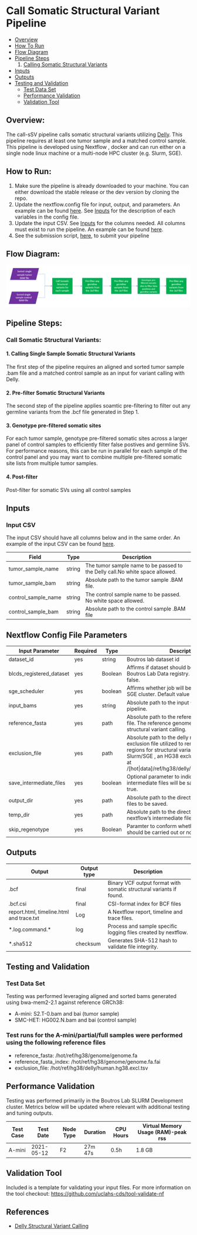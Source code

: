 # Call Somatic Structural Variant Pipeline

* [Overview](#Overview)
* [How To Run](#How-To-Run)
* [Flow Diagram](#flow-diagram)
* [Pipeline Steps](#pipeline-steps)
    1. [Calling Somatic Structural Variants](#call-somatic-structural-variants)
* [Inputs](#Inputs)
* [Outputs](#outputs)
* [Testing and Validation](#testing-and-validation)
    * [Test Data Set](#test-data-set)
    * [Performance Validation](#performance-validation)
    * [Validation Tool](#validation-tool)


## Overview:
The call-sSV pipeline calls somatic structural variants utilizing [Delly](https://github.com/dellytools/delly). This pipeline requires at least one tumor sample and a matched control sample.
This pipeline is developed using Nextflow , docker and can run either on a single node linux machine or a multi-node HPC cluster (e.g. Slurm, SGE).

## How to Run:

1.	Make sure the pipeline is already downloaded to your machine. You can either download the stable release or the dev version by cloning the repo.
2.	Update the nextflow.config file for input, output, and parameters. An example can be found [here](https://github.com/uclahs-cds/pipeline-call-sSV/blob/main/pipeline/config/nextflow.config). See [Inputs](#inputs) for the description of each variables in the config file.
3.	Update the input CSV. See [Inputs](#inputs) for the columns needed. All columns must exist to run the pipeline. An example can be found [here](https://github.com/uclahs-cds/pipeline-call-sSV/blob/a04ad31a309a4db746d726ee8ab40b2389b9a98f/pipeline/input/paired_turmor_control_samples.csv).
4.	See the submission script, [here](https://github.com/uclahs-cds/tool-submit-nf), to submit your pipeline

## Flow Diagram:

![](https://github.com/uclahs-cds/pipeline-call-sSV/blob/dev-doc-ghouse/call-sSV-workflow.PNG)

## Pipeline Steps:

### Call Somatic Structural Variants:

#### 1. Calling Single Sample Somatic Structural Variants
The first step of the pipeline requires an aligned and sorted tumor sample .bam file and a matched control sample as an input for variant calling with Delly.

#### 2. Pre-filter Somatic Structural Variants
The second step of the pipeline applies soamtic pre-filtering to filter out any germline variants from the .bcf file generated in Step 1.

#### 3. Genotype pre-filtered somatic sites
For each tumor sample, genotype pre-filtered somatic sites across a larger panel of control samples to efficiently filter false postives and germline SVs. For performance reasons, this can be run in parallel for each sample of the control panel and you may want to combine multiple pre-filtered somatic site lists from multiple tumor samples.

#### 4. Post-filter 
Post-filter for somatic SVs using all control samples

## Inputs

### Input CSV

The input CSV should have all columns below and in the same order. An example of the input CSV can be found [here](https://github.com/uclahs-cds/pipeline-call-sSV/blob/a04ad31a309a4db746d726ee8ab40b2389b9a98f/pipeline/input/paired_turmor_control_samples.csv).

| Field |	Type |	Description |
|--- | --- | --- |
|tumor_sample_name |	string |	The tumor sample name to be passed to the Delly call.No white space allowed. |
|tumor_sample_bam	| string	| Absolute path to the tumor sample .BAM file. |
|control_sample_name	| string	| The control sample name to be passed. No white space allowed. |
|control_sample_bam |	string	| Absolute path to the control sample .BAM file |

## Nextflow Config File Parameters
| Input Parameter |	Required |	Type |	Description |
| ------- |   --------- | ------ | -------------|
| dataset_id |	yes	| string |	Boutros lab dataset id |
| blcds_registered_dataset	| yes |	Boolean | Affirms if dataset should be registered in the Boutros Lab Data registry. Default value is false. |
| sge_scheduler	| yes	| boolean	| Affirms whether job will be executed on the SGE cluster. Default value is false. |
| input_bams |	yes |	string	| Absolute path to the input CSV file for the pipeline. |
| reference_fasta	| yes |	path	| Absolute path to the reference genome fasta file. The reference genome is used by Delly for structural variant calling. |
| exclusion_file |	yes	| path |	Absolute path to the delly reference genome exclusion file utilized to remove suggested regions for structural variant calling. On Slurm/SGE , an HG38 exclusion file is located at /[hot\|data]/ref/hg38/delly/human.hg38.excl.tsv
| save_intermediate_files |	yes	| boolean |	Optional parameter to indicate whether intermediate files will be saved. Default value is true. |
| output_dir |	yes |	path |	Absolute path to the directory where the output files to be saved. |
| temp_dir	| yes	| path |	Absolute path to the directory where the nextflow’s intermediate files are saved. |
| skip_regenotype |	yes |	Boolean	| Paramter to conform whether Regenotype step should be carried out or not|

## Outputs

| Output |	Output type |	Description |
| ---- | ----- | -------- |
| .bcf |	final	| Binary VCF output format with somatic structural variants if found. |
| .bcf.csi	| final	| CSI-format index for BCF files |
| report.html, timeline.html and trace.txt	| Log |	A Nextflow report, timeline and trace files. |
| \*.log.command.*	| log |	Process and sample specific logging files created by nextflow. |
| *.sha512 |	checksum |	Generates SHA-512 hash to validate file integrity. |


## Testing and Validation

### Test Data Set

Testing was performed leveraging aligned and sorted bams generated using bwa-mem2-2.1 against reference GRCh38:

* A-mini: S2.T-0.bam and bai (tumor sample)
* SMC-HET: HG002.N.bam and bai (control sample)

### Test runs for the A-mini/partial/full samples were performed using the following reference files

* reference_fasta: /hot/ref/hg38/genome/genome.fa
* reference_fasta_index: /hot/ref/hg38/genome/genome.fa.fai
* exclusion_file: /hot/ref/hg38/delly/human.hg38.excl.tsv

## Performance Validation

Testing was performed primarily in the Boutros Lab SLURM Development cluster. Metrics below will be updated where relevant with additional testing and tuning outputs.

|Test Case	| Test Date	| Node Type |	Duration	| CPU Hours	| Virtual Memory Usage (RAM)-peak rss|
|----- | -------| --------| ----------| ---------| --------|
|A-mini	| 2021-05-12 |	F2 |	27m 47s	| 0.5h	| 1.8 GB |

## Validation Tool

Included is a template for validating your input files. For more information on the tool checkout:
https://github.com/uclahs-cds/tool-validate-nf

## References

* [Delly Structural Variant Calling](https://github.com/dellytools/delly)